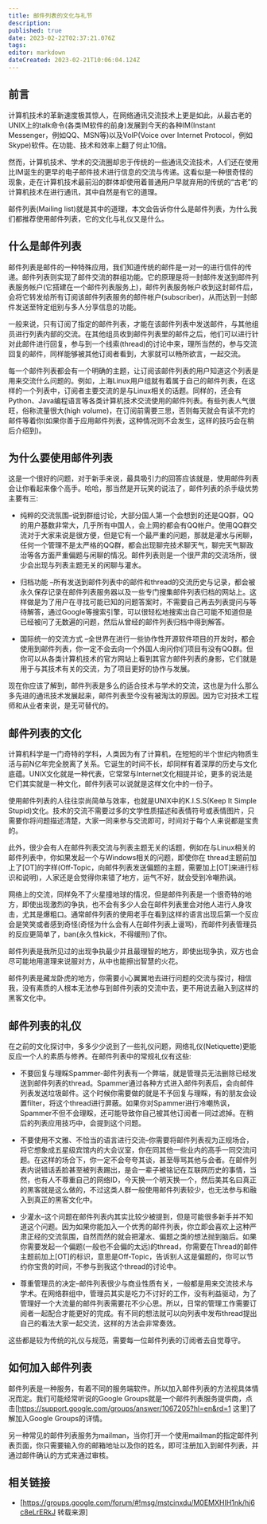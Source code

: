 ```yaml
---
title: 邮件列表的文化与礼节
description: 
published: true
date: 2023-02-22T02:37:21.076Z
tags: 
editor: markdown
dateCreated: 2023-02-21T10:06:04.124Z
---
```


## 前言

计算机技术的革新速度极其惊人，在网络通讯交流技术上更是如此，从最古老的UNIX上的talk命令(各类IM软件的前身)发展到今天的各种IM(Instant Messenger，例如QQ、MSN等)以及VoIP(Voice over Internet Protocol，例如Skype)软件。在功能、技术和效率上翻了何止10倍。

然而，计算机技术、学术的交流圈却忠于传统的一些通讯交流技术，人们还在使用比IM诞生的更早的电子邮件技术进行信息的交流与传递。这看似是一种很奇怪的现象，走在计算机技术最前沿的群体却使用着普通用户早就弃用的传统的“古老”的计算机技术在进行通讯，其中自然是有它的道理。

邮件列表(Mailing list)就是其中的道理，本文会告诉你什么是邮件列表，为什么我们都推荐使用邮件列表，它的文化与礼仪又是什么。

## 什么是邮件列表

邮件列表是邮件的一种特殊应用，我们知道传统的邮件是一对一的进行信件的传递。邮件列表则实现了邮件交流的群组功能。它的原理是将一封邮件发送到邮件列表服务帐户(它搭建在一个邮件列表服务上)，邮件列表服务帐户收到这封邮件后，会将它转发给所有订阅该邮件列表服务的邮件帐户(subscriber)，从而达到一封邮件发送至特定组别与多人分享信息的功能。

一般来说，只有订阅了指定的邮件列表，才能在该邮件列表中发送邮件，与其他组员进行列表内部的交流。在其他组员收到邮件列表里的邮件之后，他们可以进行针对此邮件进行回复，参与到一个线索(thread)的讨论中来，理所当然的，参与交流回复的邮件，同样能够被其他订阅者看到，大家就可以畅所欲言，一起交流。

每一个邮件列表都会有一个明确的主题，让订阅该邮件列表的用户知道这个列表是用来交流什么问题的。例如，上海Linux用户组就有着属于自己的邮件列表，在这样的一个列表中，订阅者主要交流的是与Linux相关的话题。同样的，还会有Python、Java编程语言等各类计算机技术交流使用的邮件列表。有些列表人气很旺，俗称流量很大(high volume)，在订阅前需要三思，否则每天就会有读不完的邮件等着你(如果你善于应用邮件列表，这种情况则不会发生，这样的技巧会在稍后介绍到)。

## 为什么要使用邮件列表

这是一个很好的问题，对于新手来说，最具吸引力的回答应该就是，使用邮件列表会让你看起来像个高手。哈哈，那当然是开玩笑的说法了，邮件列表的杀手级优势主要有三:

* 纯粹的交流氛围–说到群组讨论，大部分国人第一个会想到的还是QQ群，QQ的用户基数非常大，几乎所有中国人，会上网的都会有QQ帐户。使用QQ群交流对于大家来说是很方便，但是它有一个最严重的问题，那就是灌水与闲聊，任何一个管理不是太严格的QQ群，都会出现聊完技术聊天气，聊完天气聊政治等各方面严重偏题与闲聊的情况。邮件列表则是一个很严肃的交流场所，很少会出现与列表主题无关的闲聊与灌水。

* 归档功能 –所有发送到邮件列表中的邮件和thread的交流历史与记录，都会被永久保存记录在邮件列表服务器以及一些专门搜集邮件列表归档的网站上。这样做是为了用户在寻找可能已知的问题答案时，不需要自己再去列表提问与等待解答，通过Google等搜索引擎，可以很轻松地搜索出自己可能不知道但是已经被问了无数遍的问题，然后从曾经的邮件列表归档中得到解答。

* 国际统一的交流方式 –全世界在进行一些协作性开源软件项目的开发时，都会使用到邮件列表，你一定不会去向一个外国人询问你们项目有没有QQ群。但你可以从各类计算机技术的官方网站上看到其官方邮件列表的身影，它们就是用于与其技术有关的交流，为了项目更好的协作与发展。

现在你应该了解到，邮件列表是多么的适合技术与学术的交流，这也是为什么那么多先进的通讯技术发展起来，邮件列表至今没有被淘汰的原因。因为它对技术工程师和从业者来说，是无可替代的。

## 邮件列表的文化

计算机科学是一门奇特的学科，人类因为有了计算机，在短短的半个世纪内物质生活与前N亿年完全脱离了关系。它诞生的时间不长，却同样有着深厚的历史与文化底蕴。UNIX文化就是一种代表，它常常与Internet文化相提并论，更多的说法是它们其实就是一种文化，邮件列表可以说就是这样文化中的一份子。

使用邮件列表的人往往崇尚简单与效率，也就是UNIX中的K.I.S.S(Keep It Simple Stupid)文化。技术的交流不需要过多的文学性质描述和表情符号或表情图片，只需要你将问题描述清楚，大家一同来参与交流即可，时间对于每个人来说都是宝贵的。

此外，很少会有人在邮件列表交流与列表主题无关的话题，例如在与Linux相关的邮件列表中，你如果发起一个与Windows相关的问题，即使你在 thread主题前加上了[OT]的字样(Off-Topic，向邮件列表发送偏题的主题，需要加上[OT]来进行标识和说明)，人家还是会觉得你来错了地方，运气不好，就会受到冷嘲热讽。

网络上的交流，同样免不了火星撞地球的情况，但是邮件列表是一个很奇特的地方，即使出现激烈的争执，也不会有多少人会在邮件列表里会对他人进行人身攻击，尤其是爆粗口。通常邮件列表的使用老手在看到这样的语言出现后第一个反应会是笑笑或者感到奇怪(奇怪为什么会有人在邮件列表上谩骂)，而邮件列表管理员的反应更简单了，ban(永久性kick，不得缓刑)了你。

邮件列表是我所见过的出现争执最少并且最理智的地方，即使出现争执，双方也会尽可能地用道理来说服对方，从中也能擦出智慧的火花。

邮件列表是藏龙卧虎的地方，你需要小心翼翼地去进行问题的交流与探讨，相信我，没有素质的人根本无法参与到邮件列表的交流中去，更不用说去融入到这样的黑客文化中。

## 邮件列表的礼仪

在之前的文化探讨中，多多少少说到了一些礼仪问题，网络礼仪(Netiquette)更能反应一个人的素质与修养。在邮件列表中的常规礼仪有这些:

* 不要回复与理睬Spammer-邮件列表有一个弊端，就是管理员无法删除已经发送到邮件列表的thread。Spammer通过各种方式进入邮件列表后，会向邮件列表发送垃圾邮件。这个时候你需要做的就是不予回复与理睬，有的朋友会设置filter，将这个thread进行屏蔽。如果你对Spammer进行冷嘲热讽，Spammer不但不会理睬，还可能导致你自己被其他订阅者一同过滤掉。在稍后的列表应用技巧中，会提到这个问题。

* 不要使用不文雅、不恰当的语言进行交流–你需要将邮件列表视为正规场合，将它想象成五星级宾馆内的大会议室，你在同其他一些业内的高手一同交流问题。在这样的场合下，你一定不会夸夸其谈，甚至辱骂其他与会者。在邮件列表内说错话丢脸甚至被列表踢出，是会一辈子被铭记在互联网历史的事情，当然，也有人不尊重自己的网络ID，今天换一个明天换一个，然后美其名曰真正的黑客就是这么做的，不过这类人群一般使用邮件列表较少，也无法参与和融入到真正的黑客文化中。

* 少灌水–这个问题在邮件列表内其实比较少被提到，但是可能很多新手并不知道这个问题。因为如果你能加入一个优秀的邮件列表，你立即会喜欢上这种严肃正经的交流氛围，自然而然的就会把灌水、偏题之类的想法抛到脑后。如果你需要发起一个偏题(一般也不会偏的太远)的thread，你需要在Thread的邮件主题前加上[OT]的标识，意思是Off-Topic，告诉别人这是偏题的，你可以节约你宝贵的时间，不参与到我这个thread的讨论中。

* 尊重管理员的决定–邮件列表很少与商业性质有关，一般都是用来交流技术与学术。在网络群组中，管理员其实是吃力不讨好的工作，没有利益驱动，为了管理好一个大流量的邮件列表需要花不少心思。所以，日常的管理工作需要订阅者一起配合才能更好的完成。有不同的想法就可以向列表中发布thread提出自己的看法大家一起交流，这样的方法会非常奏效。

这些都是较为传统的礼仪与规范，需要每一位邮件列表的订阅者去自觉尊守。

## 如何加入邮件列表

邮件列表是一种服务，有着不同的服务端软件。所以加入邮件列表的方法视具体情况而定。我们可能经常听说的Google Groups就是一个邮件列表服务提供商，点击[<https://support.google.com/groups/answer/1067205?hl=en&rd=1> 这里]了解加入Google Groups的详情。

另一种常见的邮件列表服务为mailman，当你打开一个使用mailman的指定邮件列表页面，你只需要输入你的邮箱地址以及你的姓名，即可注册加入到邮件列表，并通过邮件确认的方式来通过审核。

## 相关链接

* [<https://groups.google.com/forum/#!msg/mstcinxdu/M0EMXHIH1nk/hj6c8eLrERkJ> 转载来源]
